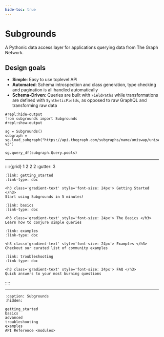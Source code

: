 ```yaml
---
hide-toc: true
---
```


# Subgrounds

A Pythonic data access layer for applications querying data from The Graph Network.

## Design goals
- **Simple**: Easy to use toplevel API
- **Automated**: Schema introspection and class generation, type checking and pagination is all handled automatically
- **Schema-Driven**: Queries are built with `FieldPaths` while transformations are defined with `SyntheticFields`, as opposed to raw GraphQL and transforming raw data

```{repl}
#repl:hide-output
from subgrounds import Subgrounds
#repl:show-output

sg = Subgrounds()
subgraph = sg.load_subgraph("https://api.thegraph.com/subgraphs/name/uniswap/uniswap-v3")

sg.query_df(subgraph.Query.pools)
```

---

::::{grid} 1 2 2 2
:gutter: 3

```{grid-item-card}
:link: getting_started
:link-type: doc

<h3 class='gradient-text' style='font-size: 24px'> Getting Started </h3>
Start using Subgrounds in 5 minutes!
```

```{grid-item-card}
:link: basics
:link-type: doc

<h3 class='gradient-text' style='font-size: 24px'> The Basics </h3>
Learn how to conjure simple queries
```

```{grid-item-card}
:link: examples
:link-type: doc

<h3 class='gradient-text' style='font-size: 24px'> Examples </h3>
Checkout our curated list of community examples
```

```{grid-item-card}
:link: troubleshooting
:link-type: doc

<h3 class='gradient-text' style='font-size: 24px'> FAQ </h3>
Quick answers to your most burning questions
```
::::

---


```{toctree}
:caption: Subgrounds
:hidden:

getting_started
basics
advanced
troubleshooting
examples
API Reference <modules>
```

<!-- ```{toctree}
:caption: Development
:hidden:

contributing
``` -->
